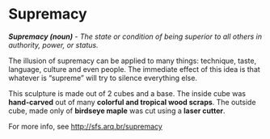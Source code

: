 # Supremacy

***Supremacy (noun)** - The state or condition of being superior to all others in authority, power, or status.*

The illusion of supremacy can be applied to many things: technique, taste, language, culture and even people. The immediate effect of this idea is that whatever is “supreme” will try to silence everything else.

This sculpture is made out of 2 cubes and a base.
The inside cube was **hand-carved** out of many **colorful and tropical wood scraps**.
 The outside cube, made only of **birdseye maple** was cut using a **laser cutter**.

For more info, see http://sfs.arq.br/supremacy
